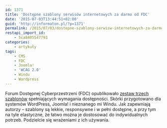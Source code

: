 ```yaml
---
id: 1371
title: 'Dostępne szablony serwisów internetowych za darmo od FDC'
date: '2015-07-03T13:44:51+02:00'
guid: 'http://informaton.pl/?p=1371'
permalink: /2015/07/03/dostepne-szablony-serwisw-internetowych-za-darmo-od-fdc/
restapi_import_id:
    - 5ca8405547793
categories:
    - artykuły
tags:
    - CMS
    - FDC
    - Joomla!
    - 'WCAG 2.0'
    - Windu
    - Wordpress
---
```


Forum Dostępnej Cyberprzestrzeni (FDC) opublikowało [zestaw trzech szablonów](http://szablony.fdc.org.pl/) spełniających wymagania dostępności. Skórki przygotowano dla systemów WordPress, Joomla! i nieznanego mi Windu. Jak zapewniają autorzy – szablony są lekkie, responsywne i w pełni dostępne, a przy tym na tyle elastyczne, że łatwo można je dostosować do indywidualnych potrzeb. Podzielcie się wrażeniami z ich używania.
